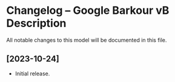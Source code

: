 # Changelog – Google Barkour vB Description

All notable changes to this model will be documented in this file.

## [2023-10-24]
- Initial release.
